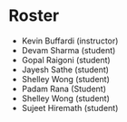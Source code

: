# Roster

* Kevin Buffardi (instructor)
* Devam Sharma (student)
* Gopal Raigoni (student)
* Jayesh Sathe (student)
* Shelley Wong (student) 
* Padam Rana (Student)
* Shelley Wong (student)
* Sujeet Hiremath (student)